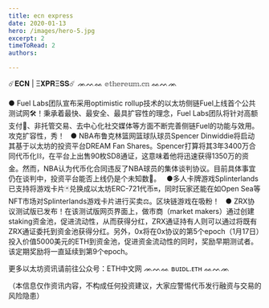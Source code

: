 ```yaml
---
title: ecn express
date: 2020-01-13
hero: /images/hero-5.jpg
excerpt: 2
timeToRead: 2
authors:

---
```


☄️𝐄𝐂𝐍 | Ξ𝐗𝐏𝐑Ξ𝐒𝐒☄️
ᨏᨓᨐ 𝕖𝕥𝕙𝕖𝕣𝕖𝕦𝕞.𝕔𝕟 ᨐᨓᨏ

● Fuel Labs团队宣布采用optimistic rollup技术的以太坊侧链Fuel上线首个公共测试网🛠！秉承着最快、最安全、最具扩容性的理念，Fuel Labs团队将针对高额支付💸、非托管交易、去中心化社交媒体等方面不断完善侧链Fuel的功能与效用。攻克扩容性，秀！
 
● NBA布鲁克林篮网篮球队球员Spencer Dinwiddie将启动其基于以太坊的投资平台DREAM Fan Shares。Spencer打算将其3年3400万合同代币化⛓，在平台上出售90枚SD8通证，这意味着他将迅速获得1350万的资金。然而，NBA认为代币化合同违反了NBA球员的集体谈判协议。目前具体事宜仍在谈判中，投资平台能否上线仍是个未知数🤷。
 
●多人卡牌游戏Splinterlands已支持将游戏卡片🃏兑换成以太坊ERC-721代币🔛，同时玩家还能在如Open Sea等NFT市场对Splinterlands游戏卡片进行买卖⚖️。区块链游戏在吸粉！
 
● ZRX协议测试版已发布！在该测试版网页界面上，做市商（market makers）通过创建staking资金池，促进流动性，从而获得分红，ZRX通证持有人则可以通过将既有ZRX通证委托到资金池获得分红。另外，0x将在0x协议的第5个epoch（1月17日）投入价值5000美元的ETH到资金池，促进资金流动性的同时，奖励早期测试者。该定期奖励将一直延续到第9个epoch。

更多以太坊资讯请前往公众号：ETH中文网
ᨏᨓᨐ ʙᴜɪᴅʟ.ᴇᴛʜ ᨐᨓᨏ

（本信息仅作资讯内容，不构成任何投资建议，大家应警惕代币发行融资与交易的风险隐患）
